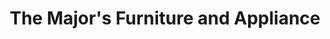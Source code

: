 ---
title: "The Major's Furniture and Appliance"
url: /farmingdale/the-majors-furniture-and-appliance/
shop: furniture
---